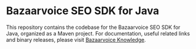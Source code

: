 # Bazaarvoice SEO SDK for Java

This repository contains the codebase for the Bazaarvoice SEO SDK for Java,
organized as a Maven project. For documentation, useful related links and
binary releases, please visit [Bazaarvoice Knowledge][1].


[1]: http://knowledge.bazaarvoice.com/bvseo/
